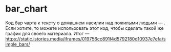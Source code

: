 # bar_chart
Код бар чарта к тексту о домашнем насилии над пожилыми людьми — . Если хотите, то можете использовать этот код, чтобы сделать такой же график для своего материала.
Итог — https://static.istories.media/iframes/019756cc891f4d5792180d10937e7efa/simple_bars/

